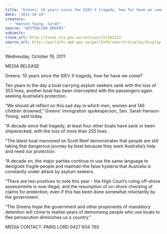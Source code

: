 ```yaml
---
title: "Greens: 10 years since the SIEV X tragedy, how far have we come?"
date: "2011-10-19"
creators:
  - "Hanson-Young, Sarah"
source: "AUSTRALIAN GREENS"
subjects:
trove_url: http://trove.nla.gov.au/version/211362113
source_url: http://parlinfo.aph.gov.au/parlInfo/search/display/display.w3p;query=Id%3A%22media/pressrel/1166414%22
---
```


 Wednesday, October 19, 2011   

 MEDIA RELEASE 

 

 Greens: 10 years since the SIEV X  tragedy, how far have we come?   

 Ten years to the day a boat carrying asylum seekers sank with the loss of 353 lives, another  boat has been intercepted with the passengers again seeking Australia’s protection.   

 “We should all reflect on this sad day in which men, women and 146 children drowned,”  Greens’ immigration spokesperson, Sen. Sarah Hanson-Young, said today.   

 “A decade since that tragedy, at least four other boats have sank or been shipwrecked, with  the loss of more than 255 lives.   

 “The latest boat marooned on Scott Reef demonstrates that people are still taking that  dangerous journey by boat because they want Australia’s help and need our protection.   

 “A decade on, the major parties continue to use the same language to denigrate fragile  people and maintain the false hysteria that Australia is constantly under attack by asylum  seekers.   

 “There are two positives to note this year - the High Court’s ruling off-shore assessments is  now illegal, and the resumption of on-shore checking of claims for protection, even if this  has been done somewhat   reluctantly by the government.    

 “The Greens hope the government and other proponents of mandatory detention will come  to realise years of demonising people who use boats to flee persecution diminishes us a  country.”   

 MEDIA CONTACT: PARIS LORD 0427 604 760   

 

 

